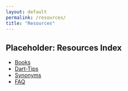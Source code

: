 ```yaml
---
layout: default
permalink: /resources/
title: "Resources"
---
```


## Placeholder: Resources Index

* <a href="/resources/books/">Books</a>
* <a href="/resources/dart-tips/">Dart-Tips</a>
* <a href="/resources/synonyms/">Synonyms</a>
* <a href="/resources/faq">FAQ</a>
